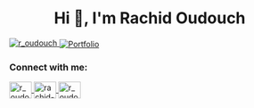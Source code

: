 <h1 align="center">Hi 👋, I'm Rachid Oudouch</h1>
<p align="left">
  <a href="https://twitter.com/r_oudouch" target="blank">
    <img src="https://img.shields.io/twitter/follow/r_oudouch?logo=twitter&style=for-the-badge" alt="r_oudouch" />
  </a>
  <a href="https://oudouch.vercel.app/" target="blank">
    <img align="center" src="https://img.shields.io/badge/Portfolio-Visit%20Now-blue?style=for-the-badge&logo=vercel" alt="Portfolio" />
  </a>
</p>

<h3 align="left">Connect with me:</h3>
<p align="left">
  <a href="https://twitter.com/r_oudouch" target="blank">
    <img align="center" src="https://raw.githubusercontent.com/rahuldkjain/github-profile-readme-generator/master/src/images/icons/Social/twitter.svg" alt="r_oudouch" height="30" width="40" />
  </a>
  <a href="https://linkedin.com/in/rachid-oudouch-95872125a" target="blank">
    <img align="center" src="https://raw.githubusercontent.com/rahuldkjain/github-profile-readme-generator/master/src/images/icons/Social/linked-in-alt.svg" alt="rachid-oudouch-95872125a" height="30" width="40" />
  </a>
  <a href="https://instagram.com/r_oudouch" target="blank">
    <img align="center" src="https://raw.githubusercontent.com/rahuldkjain/github-profile-readme-generator/master/src/images/icons/Social/instagram.svg" alt="r_oudouch" height="30" width="40" />
  </a>
</p>
